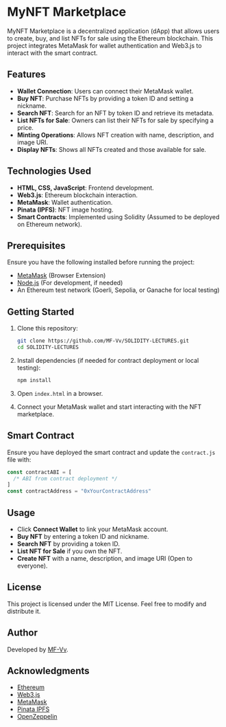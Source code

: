 # MyNFT Marketplace

MyNFT Marketplace is a decentralized application (dApp) that allows users to create, buy, and list NFTs for sale using the Ethereum blockchain. This project integrates MetaMask for wallet authentication and Web3.js to interact with the smart contract.

## Features

- **Wallet Connection**: Users can connect their MetaMask wallet.
- **Buy NFT**: Purchase NFTs by providing a token ID and setting a nickname.
- **Search NFT**: Search for an NFT by token ID and retrieve its metadata.
- **List NFTs for Sale**: Owners can list their NFTs for sale by specifying a price.
- **Minting Operations**: Allows NFT creation with name, description, and image URI.
- **Display NFTs**: Shows all NFTs created and those available for sale.

## Technologies Used

- **HTML, CSS, JavaScript**: Frontend development.
- **Web3.js**: Ethereum blockchain interaction.
- **MetaMask**: Wallet authentication.
- **Pinata (IPFS)**: NFT image hosting.
- **Smart Contracts**: Implemented using Solidity (Assumed to be deployed on Ethereum network).

## Prerequisites

Ensure you have the following installed before running the project:

- [MetaMask](https://metamask.io/) (Browser Extension)
- [Node.js](https://nodejs.org/) (For development, if needed)
- An Ethereum test network (Goerli, Sepolia, or Ganache for local testing)

## Getting Started

1. Clone this repository:

   ```sh
   git clone https://github.com/MF-Vv/SOLIDITY-LECTURES.git
   cd SOLIDITY-LECTURES
   ```

2. Install dependencies (if needed for contract deployment or local testing):

   ```sh
   npm install
   ```

3. Open `index.html` in a browser.

4. Connect your MetaMask wallet and start interacting with the NFT marketplace.

## Smart Contract

Ensure you have deployed the smart contract and update the `contract.js` file with:

```js
const contractABI = [
  /* ABI from contract deployment */
]
const contractAddress = "0xYourContractAddress"
```

## Usage

- Click **Connect Wallet** to link your MetaMask account.
- **Buy NFT** by entering a token ID and nickname.
- **Search NFT** by providing a token ID.
- **List NFT for Sale** if you own the NFT.
- **Create NFT** with a name, description, and image URI (Open to everyone).

## License

This project is licensed under the MIT License. Feel free to modify and distribute it.

## Author

Developed by [MF-Vv](https://github.com/MF-Vv).

## Acknowledgments

- [Ethereum](https://ethereum.org/)
- [Web3.js](https://web3js.readthedocs.io/)
- [MetaMask](https://metamask.io/)
- [Pinata IPFS](https://www.pinata.cloud/)
- [OpenZeppelin](https://openzeppelin.com/)
